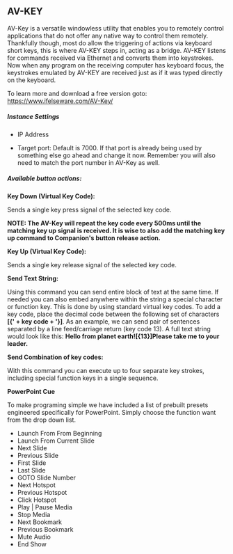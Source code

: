 ## AV-KEY

AV-Key is a versatile windowless utility that enables you to remotely control applications that do not offer any native way to control them remotely. Thankfully though, most do allow the triggering of actions via keyboard short keys, this is where AV-KEY steps in, acting as a bridge. AV-KEY listens for commands received via Ethernet and converts them into keystrokes. Now when any program on the receiving computer has keyboard focus, the keystrokes emulated by AV-KEY are received just as if it was typed directly on the keyboard.

To learn more and download a free version goto: https://www.ifelseware.com/AV-Key/

##### Instance Settings

* IP Address

* Target port: Default is 7000. If that port is already being used by something else go ahead and change it now. Remember you will also need to match the port number in AV-Key as well.

##### Available button actions:

**Key Down (Virtual Key Code):**

Sends a single key press signal of the selected key code. 

**NOTE: The AV-Key will repeat the key code every 500ms until the matching key up signal is received. It is wise to also add the matching key up command to Companion's button release action.**
  
**Key Up (Virtual Key Code):**

Sends a single key release signal of the selected key code. 

**Send Text String:**

Using this command you can send entire block of text at the same time. If needed you can also embed anywhere within the string a special character or function key. This is done by using standard virtual key codes. To add a key code, place the decimal code between the following set of characters **[{'  + key code + '}]**.
As an example, we can send pair of sentences separated by a line feed/carriage return (key code 13). 
A full text string would look like this: **Hello from planet earth![{13}]Please take me to your leader.**

**Send Combination of key codes:**

With this command you can execute up to four separate key strokes, including special function keys in a single sequence. 

**PowerPoint Cue**

To make programing simple we have included a list of prebuilt presets engineered specifically for PowerPoint. Simply choose the function want from the drop down list.

* Launch From From Beginning
* Launch From Current Slide
* Next Slide
* Previous Slide
* First Slide
* Last Slide
* GOTO Slide Number
* Next Hotspot
* Previous Hotspot
* Click Hotspot
* Play | Pause Media
* Stop Media
* Next Bookmark
* Previous Bookmark
* Mute Audio
* End Show
